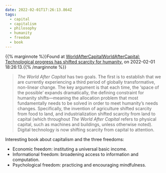 ```yaml
---
date: 2022-02-01T17:26:13.864Z
tags:
  - capital
  - capitalism
  - philosophy
  - humanity
  - freedom
  - book
---
```

{{% marginnote %}}Found at [WorldAfterCapitalWorldAfterCapital: Technological progress has shifted scarcity for humanity.](https://github.com/WorldAfterCapital/WorldAfterCapital) on 2022-02-01 18:26:13.{{% /marginnote %}}

> _The World After Capital_ has two goals. The first is to establish that we are currently experiencing a third period of globally transformative, non-linear change. The key argument is that each time, the ‘space of the possible’ expands dramatically, the defining constraint for humanity shifts—meaning the allocation problem that most fundamentally needs to be solved in order to meet humanity’s needs changes. Specifically, the invention of agriculture shifted scarcity from food to land, and industrialization shifted scarcity from land to capital (which throughout _The World After Capital_ refers to physical capital, such as machines and buildings, unless otherwise noted). Digital technology is now shifting scarcity from capital to attention.

Interesting book about capitalism and the three freedoms:
-   Economic freedom: instituting a universal basic income.
-   Informational freedom: broadening access to information and computation.
-   Psychological freedom: practicing and encouraging mindfulness.

